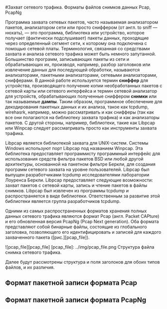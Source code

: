 #Захват сетевого трафика. Форматы файлов снимков данных Pcap, PcapNg

Программа захвата сетевых пакетов, часто называемая анализатором пакетов, 
анализатором сети или просто сниффером (от англ. to sniff — нюхать), —
это программа, библиотека или устройство, которое получает (фактически подслушивает) пакеты данных, 
проходящие через определенный сегмент сети, к которому она подключена с помощью сетевой платы.
Терминология, связанная со средствами захвата и анализа сетевого трафика может быть немного запутанной. 
Большинство программ, записывающих пакеты из сети и обрабатывающих их, производя, например, 
разбор заголовков или извлечение данных для последующей обработки, называются анализаторами, 
пакетными анализаторами, сетевыми анализаторами, снифферами. В данной работе используется термин **сниффер** для устройства, 
производящего получение копии необработанных пакетов с сетевой карты или сетевого интерфейса и 
термин сетевой анализатор для устройств, обрабатывающих полученные сниффером **снимки** или так называемые **дампы**.
Таким образом, программное обеспечение для декодирования пакетных
данных и их анализа, такое как tcpdump, wirehasrk, например, можно рассматривать и как снифферы 
(так как все они полагаются на библиотеку захвата трафика) и как анализаторы пакетов. С другой стороны, например, библиотеки,
такие как Libpcap или Winpcap следует рассматривать просто как инструменты захвата трафика.

Libpcap является библиотекой захвата для UNIX-систем. Системы Windows
используют порт Libpcap под названием Winpcap. Эта библиотека предоставляет
программисту программный интерфейс для использования средств фильтра пакетов BSD или любой другой архитектуры, 
основанной на пакетном фильтре Беркли, для создания программ сетевого захвата на уровне пользователей. Libpcap был
выпущен разработчиками tcpdump исследователями лаборатории Лоуренса Беркли.
Libpcap предоставляет следующие возможности: захват пакетов с сетевой
карты, запись и чтение пакетов в файлы снимков. Libpcap был извлечен из программы tcpdump и распространяется в виде библиотеки. 
Ответственным за развитие этой библиотеки является группа разработчиков tcpdump.

Одними из самых распространенных форматов хранения полных данных сетевого трафика являются формат Pcap (англ. Packet
CAPture) и его обновленная версия PcapNg (Pcap Next generation). Оба формата представляют собой бинарные файлы, состоящие
из глобального заголовка, позволяющего его идентифицировать и записей для каждого захваченного пакета ([рис.][pcap_file]).

 ![pcap_file][pcap_file]
 [pcap_file]: ../img/pcap_file.png
         Структура файла снимка сетевого трафика.
         
Далее будут рассмотрены структура и поля заголоков для обоих типов файлов, и их различия.
 
## Формат пакетной записи формата Pcap

## Формат пакетной записи формата PcapNg